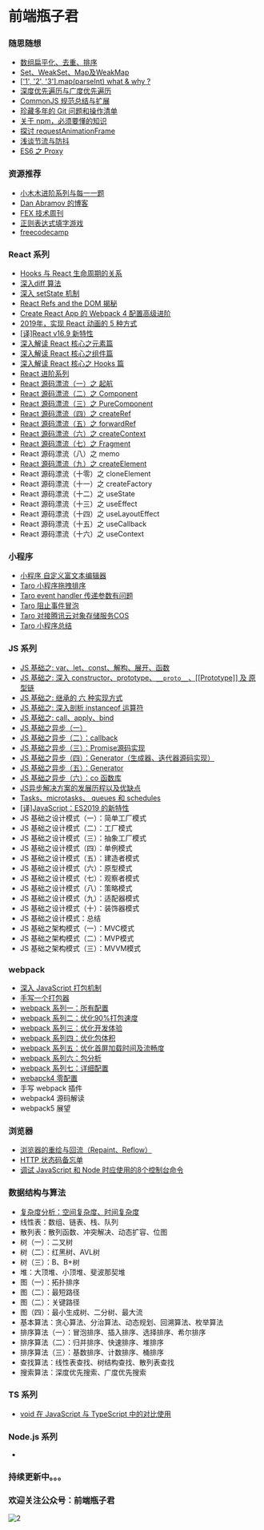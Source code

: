 # 前端瓶子君

### 随思随想

- [数组扁平化、去重、排序](https://github.com/sisterAn/blog/issues/28)
- [Set、WeakSet、Map及WeakMap](https://github.com/sisterAn/blog/issues/24)
- [['1', '2', '3'\]\.map\(parseInt\) what & why ?](https://github.com/sisterAn/blog/issues/19)
- [深度优先遍历与广度优先遍历](https://github.com/sisterAn/blog/issues/25)
- [CommonJS 规范总结与扩展](https://github.com/sisterAn/blog/issues/4)
- [珍藏多年的 Git 问题和操作清单 ](https://github.com/sisterAn/blog/issues/39)
- [关于 npm，必须要懂的知识](https://github.com/sisterAn/blog/issues/40)
- [探讨 requestAnimationFrame](https://github.com/sisterAn/blog/issues/30)
- [浅谈节流与防抖](https://github.com/sisterAn/blog/issues/36)
- [ES6 之 Proxy](https://github.com/sisterAn/blog/issues/31)

### 资源推荐

- [小木木进阶系列与每一一题](https://muyiy.cn/blog/)
- [Dan Abramov 的博客](https://overreacted.io)
- [FEX 技术周刊](http://fex.baidu.com/weekly/)
- [正则表达式填字游戏](https://regexcrossword.com)
- [freecodecamp](https://www.freecodecamp.org/news/)

### React 系列

- [Hooks 与 React 生命周期的关系](https://github.com/sisterAn/blog/issues/34)
- [深入diff 算法](https://github.com/sisterAn/blog/issues/22)
- [深入 setState 机制](https://github.com/sisterAn/blog/issues/26)
- [React Refs and the DOM 揭秘](https://github.com/sisterAn/blog/issues/2)
- [Create React App 的 Webpack 4 配置高级进阶](https://github.com/sisterAn/blog/issues/3)
- [2019年，实现 React 动画的 5 种方式](https://github.com/sisterAn/blog/issues/54)
- [[译]React v16.9 新特性](https://github.com/sisterAn/blog/issues/50)
- [深入解读 React 核心之元素篇](https://github.com/sisterAn/blog/issues/49)
- [深入解读 React 核心之组件篇](https://github.com/sisterAn/blog/issues/51)
- [深入解读 React 核心之 Hooks 篇](https://github.com/sisterAn/blog/issues/52)
- [React 进阶系列](https://github.com/sisterAn/blog/issues/55)
- [React 源码漂流（一）之 起航](https://github.com/sisterAn/blog/issues/35)
- [React 源码漂流（二）之 Component](https://github.com/sisterAn/blog/issues/38)
- [React 源码漂流（三）之 PureComponent](https://github.com/sisterAn/blog/issues/42)
- [React 源码漂流（四）之 createRef](https://github.com/sisterAn/blog/issues/37)
- [React 源码漂流（五）之 forwardRef](https://github.com/sisterAn/blog/issues/44)
- [React 源码漂流（六）之 createContext](https://github.com/sisterAn/blog/issues/43)
- [React 源码漂流（七）之 Fragment](https://github.com/sisterAn/blog/issues/56)
- React 源码漂流（八）之 memo
- [React 源码漂流（九）之 createElement](https://github.com/sisterAn/blog/issues/57)
- React 源码漂流（十零）之 cloneElement
- React 源码漂流（十一）之 createFactory
- React 源码漂流（十二）之 useState
- React 源码漂流（十三）之 useEffect
- React 源码漂流（十四）之 useLayoutEffect
- React 源码漂流（十五）之 useCallback
- React 源码漂流（十六）之 useContext

### 小程序

- [小程序 自定义富文本编辑器](https://github.com/sisterAn/blog/issues/9)
- [Taro 小程序拖拽排序](https://github.com/sisterAn/blog/issues/10)
- [Taro event handler 传递参数有问题](https://github.com/sisterAn/blog/issues/15)
- [Taro 阻止事件冒泡](https://github.com/sisterAn/blog/issues/16)
- [Taro 对接腾讯云对象存储服务COS](https://github.com/sisterAn/blog/issues/17)
- [Taro 小程序总结](https://github.com/sisterAn/blog/issues/18)

### JS 系列

- [JS 基础之:  var、let、const、解构、展开、函数](https://github.com/sisterAn/blog/issues/48)
- [JS 基础之: 深入 constructor、prototype、`__proto__`、[[Prototype]] 及 原型链](https://github.com/sisterAn/blog/issues/5)
- [JS 基础之: 继承的 六 种实现方式](https://github.com/sisterAn/blog/issues/41)
- [JS 基础之:  深入剖析 instanceof 运算符](https://github.com/sisterAn/blog/issues/6)
- [JS 基础之: call、apply、bind](https://github.com/sisterAn/blog/issues/8)
- [JS 基础之异步（一）](https://github.com/sisterAn/blog/issues/11)
- [JS 基础之异步（二）：callback](https://github.com/sisterAn/blog/issues/12)
- [JS 基础之异步（三）：Promise源码实现](https://github.com/sisterAn/blog/issues/13)
- [JS 基础之异步（四）：Generator（生成器、迭代器源码实现）](https://github.com/sisterAn/blog/issues/20)
- [JS 基础之异步（五）：Generator](https://github.com/sisterAn/blog/issues/23)
- [JS 基础之异步（六）：co 函数库](https://github.com/sisterAn/blog/issues/27)
- [JS异步解决方案的发展历程以及优缺点](https://github.com/sisterAn/blog/issues/29)
- [Tasks、microtasks、 queues 和 schedules](https://github.com/sisterAn/blog/issues/21)
- [[译]JavaScript：ES2019 的新特性](https://github.com/sisterAn/blog/issues/47)
- JS 基础之设计模式（一）：简单工厂模式
- JS 基础之设计模式（二）：工厂模式
- JS 基础之设计模式（三）：抽象工厂模式
- JS 基础之设计模式（四）：单例模式
- JS 基础之设计模式（五）：建造者模式
- JS 基础之设计模式（六）：原型模式
- JS 基础之设计模式（七）：观察者模式
- JS 基础之设计模式（八）：策略模式
- JS 基础之设计模式（九）：适配器模式
- JS 基础之设计模式（十）：装饰器模式
- JS 基础之设计模式：总结
- JS 基础之架构模式（一）：MVC模式
- JS 基础之架构模式（二）：MVP模式
- JS 基础之架构模式（三）：MVVM模式

### webpack

- [深入 JavaScript 打包机制](https://github.com/sisterAn/blog/issues/69)
- [手写一个打包器](https://github.com/sisterAn/minipack)
- [webpack 系列一：所有配置](https://github.com/sisterAn/blog/issues/68)
- [webpack 系列二：优化90%打包速度](https://github.com/sisterAn/blog/issues/63)
- [webpack 系列三：优化开发体验](https://github.com/sisterAn/blog/issues/64)
- [webpack 系列四：优化包体积](https://github.com/sisterAn/blog/issues/65)
- [webpack 系列五：优化首屏加载时间及流畅度](https://github.com/sisterAn/blog/issues/66)
- [webpack 系列六：包分析](https://github.com/sisterAn/blog/issues/67)
- [webpack 系列七：详细配置](https://github.com/sisterAn/webapck-template)
- [webapck4 零配置](https://github.com/sisterAn/blog/issues/62)
- 手写 webpack 插件
- webpack4 源码解读
- webpack5 展望

### 浏览器

- [浏览器的重绘与回流（Repaint、Reflow）](https://github.com/sisterAn/blog/issues/33)
- [HTTP 状态码备忘单](https://github.com/sisterAn/blog/issues/46)
- [调试 JavaScript 和 Node 时应使用的8个控制台命令](https://github.com/sisterAn/blog/issues/59)

### 数据结构与算法

- [复杂度分析：空间复杂度、时间复杂度](https://github.com/sisterAn/blog/issues/61)
- 线性表：数组、链表、栈、队列
- 散列表：散列函数、冲突解决、动态扩容、位图
- 树（一）：二叉树
- 树（二）：红黑树、AVL树
- 树（三）：B、B+树
- 堆：大顶堆、小顶堆、斐波那契堆
- 图（一）：拓扑排序
- 图（二）：最短路径
- 图（二）：关键路径
- 图（四）：最小生成树、二分树、最大流
- 基本算法：贪心算法、分治算法、动态规划、回溯算法、枚举算法
- 排序算法（一）：冒泡排序、插入排序、选择排序、希尔排序
- 排序算法（二）：归并排序、快速排序、堆排序
- 排序算法（三）：基数排序、计数排序、桶排序
- 查找算法：线性表查找、树结构查找、散列表查找
- 搜索算法：深度优先搜索、广度优先搜索

### TS 系列

- [void 在 JavaScript 与 TypeScript 中的对比使用](https://github.com/sisterAn/blog/issues/58)

### Node.js 系列

- 

### 持续更新中。。。

### 欢迎关注公众号：前端瓶子君

![2](https://user-images.githubusercontent.com/19721451/61723822-56d95600-ad9f-11e9-9b91-7f93f6d56f89.jpg)
